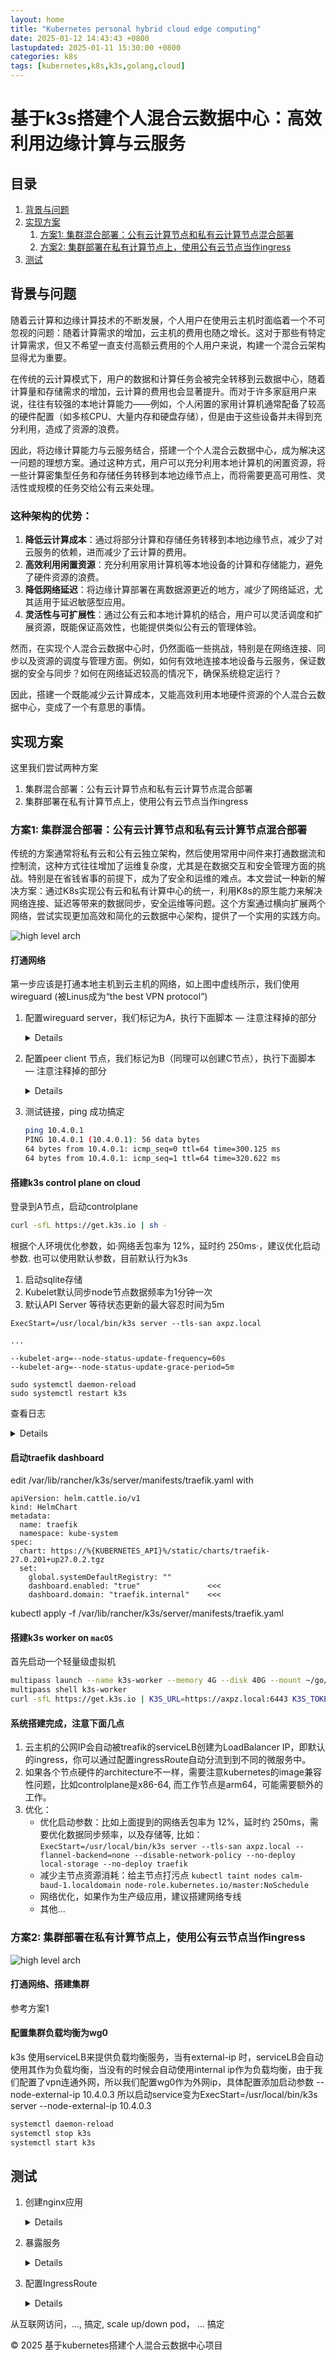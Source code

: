 ```yaml
---
layout: home
title: "Kubernetes personal hybrid cloud edge computing"
date: 2025-01-12 14:43:43 +0800
lastupdated: 2025-01-11 15:30:00 +0800
categories: k8s
tags: [kubernetes,k8s,k3s,golang,cloud]
---
```

<!-- Header Section -->
# 基于k3s搭建个人混合云数据中心：高效利用边缘计算与云服务

<!-- Navigation Bar -->
## 目录
1. [背景与问题](#背景与问题)
2. [实现方案](#实现方案)
   1. [方案1: 集群混合部署：公有云计算节点和私有云计算节点混合部署](#方案1-集群混合部署公有云计算节点和私有云计算节点混合部署)
   2. [方案2: 集群部署在私有计算节点上，使用公有云节点当作ingress](#方案2-集群部署在私有计算节点上使用公有云节点当作ingress)
3. [测试](#测试)

<!-- Main Content Section -->
## 背景与问题
随着云计算和边缘计算技术的不断发展，个人用户在使用云主机时面临着一个不可忽视的问题：随着计算需求的增加，云主机的费用也随之增长。这对于那些有特定计算需求，但又不希望一直支付高额云费用的个人用户来说，构建一个混合云架构显得尤为重要。

在传统的云计算模式下，用户的数据和计算任务会被完全转移到云数据中心，随着计算量和存储需求的增加，云计算的费用也会显著提升。而对于许多家庭用户来说，往往有较强的本地计算能力——例如，个人闲置的家用计算机通常配备了较高的硬件配置（如多核CPU、大量内存和硬盘存储），但是由于这些设备并未得到充分利用，造成了资源的浪费。

因此，将边缘计算能力与云服务结合，搭建一个个人混合云数据中心，成为解决这一问题的理想方案。通过这种方式，用户可以充分利用本地计算机的闲置资源，将一些计算密集型任务和存储任务转移到本地边缘节点上，而将需要更高可用性、灵活性或规模的任务交给公有云来处理。

### 这种架构的优势：
1. **降低云计算成本**：通过将部分计算和存储任务转移到本地边缘节点，减少了对云服务的依赖，进而减少了云计算的费用。
2. **高效利用闲置资源**：充分利用家用计算机等本地设备的计算和存储能力，避免了硬件资源的浪费。
3. **降低网络延迟**：将边缘计算部署在离数据源更近的地方，减少了网络延迟，尤其适用于延迟敏感型应用。
4. **灵活性与可扩展性**：通过公有云和本地计算机的结合，用户可以灵活调度和扩展资源，既能保证高效性，也能提供类似公有云的管理体验。

然而，在实现个人混合云数据中心时，仍然面临一些挑战，特别是在网络连接、同步以及资源的调度与管理方面。例如，如何有效地连接本地设备与云服务，保证数据的安全与同步？如何在网络延迟较高的情况下，确保系统稳定运行？

因此，搭建一个既能减少云计算成本，又能高效利用本地硬件资源的个人混合云数据中心，变成了一个有意思的事情。

## 实现方案
这里我们尝试两种方案
1. 集群混合部署：公有云计算节点和私有云计算节点混合部署  
2. 集群部署在私有计算节点上，使用公有云节点当作ingress

### 方案1: 集群混合部署：公有云计算节点和私有云计算节点混合部署 
传统的方案通常将私有云和公有云独立架构，然后使用常用中间件来打通数据流和控制流，这种方式往往增加了运维复杂度，尤其是在数据交互和安全管理方面的挑战。特别是在省钱省事的前提下，成为了安全和运维的难点。本文尝试一种新的解决方案：通过K8s实现公有云和私有计算中心的统一，利用K8s的原生能力来解决网络连接、延迟等带来的数据同步，安全运维等问题。这个方案通过横向扩展两个网络，尝试实现更加高效和简化的云数据中心架构，提供了一个实用的实践方向。 

![high level arch](/assets/images/high-level-arch-hybrid-cluster.png)

#### 打通网络
第一步应该是打通本地主机到云主机的网络，如上图中虚线所示，我们使用wireguard (被Linus成为“the best VPN protocol”)

1. 配置wireguard server，我们标记为A，执行下面脚本 — 注意注释掉的部分

    <details>

    ```bash
    #!/bin/bash

    # wireguard server A
    mkdir -p /wireguard
    cd /wireguard
    wg genkey | tee server_A_private_key | wg pubkey > server_A_public_key

    if [ ! -f /wireguard/client_B_public_key ]; then
        echo "file client public key does not exist"
        exit 1
    fi

    cat <<EOF > /wireguard/wg0.conf
    [Interface]
    PrivateKey = `cat /wireguard/server_A_private_key` # private key of server A
    Address = 10.4.0.1/24      # virtual server IP of A node
    ListenPort = 51820
    SaveConfig = true

    [Peer]
    PublicKey = `cat /wireguard/client_B_public_key`
    AllowedIPs = 10.4.0.2/32   # virtual IP of B node
    EOF

    cp /wireguard/wg0.conf /etc/wireguard/wg0.conf

    sudo wg-quick up wg0
    #sudo systemctl enable wg-quick@wg0

    #sudo ufw allow 51820/udp
    #sudo ufw enable

    #希望 B 设备通过 A 访问 Internet 或其他网络资源，你需要在 A 上配置 IP 转发
    # 启用 IP 转发
    #echo 1 | sudo tee /proc/sys/net/ipv4/ip_forward

    # 修改 sysctl 配置以保持设置
    #sudo sysctl -w net.ipv4.ip_forward=1
    #sudo sysctl -p
    #
    #sudo iptables -t nat -A POSTROUTING -o eth0 -j MASQUERADE
    #sudo iptables-save
    ```

    </details>

2. 配置peer client 节点，我们标记为B（同理可以创建C节点），执行下面脚本 — 注意注释掉的部分

    <details>

    ```bash
    #!/bin/bash

    # wireguard client B
    mkdir -p /wireguard
    cd /wireguard
    wg genkey | tee client_B_private_key | wg pubkey > client_B_public_key

    if [ ! -f /wireguard/server_A_public_key ]; then
        echo "file server public key does not exist"
        exit 1
    fi

    cat <<EOF > /etc/wireguard/wg0.conf
    [Interface]
    PrivateKey = `cat /wireguard/client_B_private_key` # private key of B
    Address = 10.4.0.2/32      # virtual server IP of B

    [Peer]
    PublicKey = `cat /wireguard/server_A_public_key`
    Endpoint = 74.121.149.207:51820 # public IP and listening port
    AllowedIPs = 10.4.0.0/24   # virtual IP of B node
    PersistentKeepalive = 25
    EOF

    cp /wireguard/wg0.conf /etc/wireguard/wg0.conf

    sudo wg-quick up wg0
    #sudo systemctl enable wg-quick@wg0 # start on system on
    ```

    </details>

3. 测试链接，ping 成功搞定

    ```bash
    ping 10.4.0.1
    PING 10.4.0.1 (10.4.0.1): 56 data bytes
    64 bytes from 10.4.0.1: icmp_seq=0 ttl=64 time=300.125 ms
    64 bytes from 10.4.0.1: icmp_seq=1 ttl=64 time=320.622 ms
    ```

#### 搭建k3s control plane on cloud
登录到A节点，启动controlplane
```bash
curl -sfL https://get.k3s.io | sh -
```
根据个人环境优化参数，如·网络丢包率为 12%，延时约 250ms·，建议优化启动参数.
也可以使用默认参数，目前默认行为k3s
1. 启动sqlite存储  
2. Kubelet默认同步node节点数据频率为1分钟一次
3. 默认API Server 等待状态更新的最大容忍时间为5m
```/etc/systemd/system/k3s.service
ExecStart=/usr/local/bin/k3s server --tls-san axpz.local

...

--kubelet-arg=--node-status-update-frequency=60s
--kubelet-arg=--node-status-update-grace-period=5m
```
```
sudo systemctl daemon-reload
sudo systemctl restart k3s
```
查看日志
    
<details>
    
```bash  
# 使用以下命令来过滤 K3s 日志中的 Node Token 和 TLS-SAN 信息
# journalctl -u k3s | grep 'node token\|tls-san'

Jan 07 15:30:36 calm-baud-1.localdomain k3s[3094620]: time="2025-01-07T15:30:36Z" level=info msg="Server node token is available at /var/lib/rancher/k3s/server/token"
Jan 07 15:30:36 calm-baud-1.localdomain k3s[3094620]: time="2025-01-07T15:30:36Z" level=info msg="Agent node token is available at /var/lib/rancher/k3s/server/agent-token"
Jan 07 15:30:47 calm-baud-1.localdomain k3s[3094779]: time="2025-01-07T15:30:47Z" level=info msg="Server node token is available at /var/lib/rancher/k3s/server/token"
Jan 07 15:30:47 calm-baud-1.localdomain k3s[3094779]: time="2025-01-07T15:30:47Z" level=info msg="Agent node token is available at /var/lib/rancher/k3s/server/agent-token"
Jan 07 15:30:54 calm-baud-1.localdomain k3s[3094779]: I0107 15:30:54.121292 3094779 kube.go:636] List of node(calm-baud-1.localdomain) annotations: map[string]string{"alpha.kubernetes.io/provided-node-ip":"74.121.149.207", "flannel.alpha.coreos.com/backend-data":"{\"VNI\":1,\"VtepMAC\":\"3e:a5:8d:f1:50:b4\"}", "flannel.alpha.coreos.com/backend-type":"vxlan", "flannel.alpha.coreos.com/kube-subnet-manager":"true", "flannel.alpha.coreos.com/public-ip":"74.121.149.207", "k3s.io/hostname":"calm-baud-1.localdomain", "k3s.io/internal-ip":"74.121.149.207", "k3s.io/node-args":"[\"server\",\"--tls-san\",\"axpz.local\"]", "k3s.io/node-config-hash":"EW5CHGDY6WQFH5IMOMMGEEEOFXADTGZZPMW5RZGHVQBJ3QHTZUHA====", "k3s.io/node-env":"{}", "node.alpha.kubernetes.io/ttl":"0", "volumes.kubernetes.io/controller-managed-attach-detach":"true"}
```

</details>

#### 启动traefik dashboard
edit /var/lib/rancher/k3s/server/manifests/traefik.yaml with
```
apiVersion: helm.cattle.io/v1
kind: HelmChart
metadata:
  name: traefik
  namespace: kube-system
spec:
  chart: https://%{KUBERNETES_API}%/static/charts/traefik-27.0.201+up27.0.2.tgz
  set:
    global.systemDefaultRegistry: ""
    dashboard.enabled: "true"               <<<
    dashboard.domain: "traefik.internal"    <<<
```
kubectl apply -f /var/lib/rancher/k3s/server/manifests/traefik.yaml

#### 搭建k3s worker on `macOS`
首先启动一个轻量级虚拟机
```bash
multipass launch --name k3s-worker --memory 4G --disk 40G --mount ~/go/src/github.com:/mnt/github.com
multipass shell k3s-worker
curl -sfL https://get.k3s.io | K3S_URL=https://axpz.local:6443 K3S_TOKEN=K10...d0eb56c9 sh -
```

#### 系统搭建完成，注意下面几点

1. 云主机的公网IP会自动被treafik的serviceLB创建为LoadBalancer IP，即默认的ingress，你可以通过配置ingressRoute自动分流到到不同的微服务中。
2. 如果各个节点硬件的architecture不一样，需要注意kubernetes的image兼容性问题，比如controlplane是x86-64, 而工作节点是arm64，可能需要额外的工作。
3. 优化： 
    - 优化启动参数：比如上面提到的网络丢包率为 12%，延时约 250ms，需要优化数据同步频率，以及存储等, 比如：`ExecStart=/usr/local/bin/k3s server --tls-san axpz.local --flannel-backend=none --disable-network-policy --no-deploy local-storage --no-deploy traefik`
    - 减少主节点资源消耗：给主节点打污点 `kubectl taint nodes calm-baud-1.localdomain node-role.kubernetes.io/master:NoSchedule`
    - 网络优化，如果作为生产级应用，建议搭建网络专线
    - 其他...

### 方案2: 集群部署在私有计算节点上，使用公有云节点当作ingress

![high level arch](/assets/images/high-level-arch-private-cluster.png)

#### 打通网络、搭建集群

参考方案1 

#### 配置集群负载均衡为wg0

k3s 使用serviceLB来提供负载均衡服务，当有external-ip 时，serviceLB会自动使用其作为负载均衡，当没有的时候会自动使用internal ip作为负载均衡，由于我们配置了vpn连通外网，所以我们配置wg0作为外网ip，具体配置添加启动参数
--node-external-ip 10.4.0.3
所以启动service变为ExecStart=/usr/local/bin/k3s server --node-external-ip 10.4.0.3
```bash
systemctl daemon-reload
systemctl stop k3s
systemctl start k3s
```

## 测试

1. 创建nginx应用
    <details>

    ``` yaml
    apiVersion: apps/v1 
    kind: Deployment 
    metadata:
    name: nginx-deployment
    namespace: default
    spec:
    replicas: 1
    selector:
        matchLabels:
        app: nginx
    template:
        metadata:
        labels:
            app: nginx
        spec:
        containers:
        - name: nginx
            image: nginx:latest
            ports:
            - containerPort: 80
    ---
    apiVersion: apps/v1
    kind: Deployment
    metadata:
    name: nginx-deployment2
    namespace: default
    spec:
    replicas: 1
    selector:
        matchLabels:
        app: nginx2
    template:
        metadata:
        labels:
            app: nginx2
        spec:
        containers:
        - name: nginx
            image: nginx:latest
            ports:
            - containerPort: 80
    ```

    </details>
    

2. 暴露服务
    <details>

    ``` yaml
    apiVersion: v1
    kind: Service
    metadata:
    name: nginx-service
    namespace: default
    spec:
    selector:
        app: nginx
    ports:
        - protocol: TCP
        port: 80
        targetPort: 80
    # 这个服务类型可以改成 ClusterIP 或者 NodePort
    type: ClusterIP
    ```

    </details>

3. 配置IngressRoute
    <details>

    ``` yaml
    apiVersion: traefik.containo.us/v1alpha1
    kind: IngressRoute
    metadata:
    name: nginx-ingressroute
    namespace: default
    spec:
    entryPoints:
        - web   # 确保 Traefik 配置了 `web` entry point
    routes:
        - match: Host(`k3s.local`)  # 使用你自己的域名，或者可以用外部 IP
        kind: Rule
        services:
            - name: nginx-service
            port: 80
        - match: Host(`k3s.local`) && PathPrefix(`/n2`)
        kind: Rule
        services:
            - name: nginx-service2
            port: 80
    ```
    </details>

从互联网访问，..., 搞定, scale up/down pod， ... 搞定

<!-- Footer Section -->
<div class="footer">
    <p>© 2025 基于kubernetes搭建个人混合云数据中心项目</p>
</div>